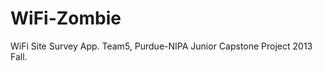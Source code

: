 WiFi-Zombie
===========

WiFi Site Survey App. Team5, Purdue-NIPA Junior Capstone Project 2013 Fall.
